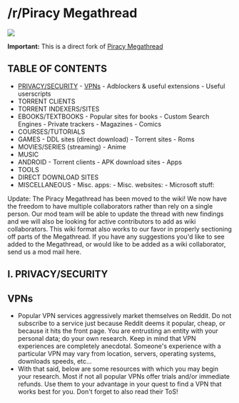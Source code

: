 # /r/Piracy Megathread
![](https://raw.githubusercontent.com/aaronthecodpro/Reddit-Privacy-Megathread/master/data/redditprivacy.png)

__Important:__ This is a direct fork of [Piracy Megathread](https://www.reddit.com/r/Piracy/wiki/megathread)
## TABLE OF CONTENTS
- [PRIVACY/SECURITY](PRIVACY/SECURITY)
        - [VPNs](#VPNs)
        - Adblockers & useful extensions
        - Useful userscripts
- TORRENT CLIENTS
- TORRENT INDEXERS/SITES
- EBOOKS/TEXTBOOKS
        - Popular sites for books
        - Custom Search Engines
        - Private trackers
        - Magazines
        - Comics
- COURSES/TUTORIALS
- GAMES
        - DDL sites (direct download)
        - Torrent sites
        - Roms
- MOVIES/SERIES (streaming)
        - Anime
- MUSIC
- ANDROID
        - Torrent clients
        - APK download sites
        - Apps
- TOOLS
- DIRECT DOWNLOAD SITES
- MISCELLANEOUS
        - Misc. apps:
        - Misc. websites:
        - Microsoft stuff:
		
Update: The Piracy Megathread has been moved to the wiki! We now have the freedom to have multiple collaborators rather than rely on a single person. Our mod team will be able to update the thread with new findings and we will also be looking for active contributors to add as wiki collaborators. This wiki format also works to our favor in properly sectioning off parts of the Megathread.
If you have any suggestions you'd like to see added to the Megathread, or would like to be added as a wiki collaborator, send us a mod mail here.

## I. PRIVACY/SECURITY
## VPNs
- Popular VPN services aggressively market themselves on Reddit. Do not subscribe to a service just because Reddit deems it popular, cheap, or because it hits the front page. You are entrusting an entity with your personal data; do your own research. Keep in mind that VPN experiences are completely anecdotal. Someone's experience with a particular VPN may vary from location, servers, operating systems, downloads speeds, etc...
- With that said, below are some resources with which you may begin your research. Most if not all popular VPNs offer trials and/or immediate refunds. Use them to your advantage in your quest to find a VPN that works best for you. Don't forget to also read their ToS!
